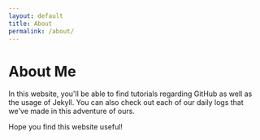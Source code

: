 ```yaml
---
layout: default
title: About
permalink: /about/
---
```


About Me
=======

In this website, you'll be able to find tutorials regarding GitHub as well as the usage of Jekyll. You can also check out each of our daily logs that we've made in this adventure of ours.

Hope you find this website useful!

